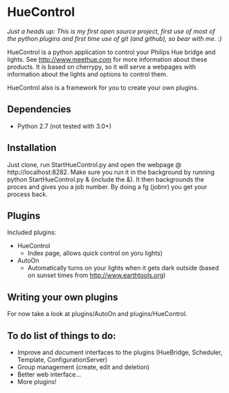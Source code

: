 HueControl
==========

*Just a heads up: This is my first open source project, first use of most of the python plugins 
and first time use of git (and github), so bear with me. :)*

HueControl is a python application to control your Philips Hue bridge and lights. 
See http://www.meethue.com for more information about these products. It is based on cherrypy, so it will
serve a webpages with information about the lights and options to control them.

HueControl also is a framework for you to create your own plugins.

Dependencies
------------

* Python 2.7 (not tested with 3.0+)


Installation
------------

Just clone, run StartHueControl.py and open the webpage @ http://localhost:8282.
Make sure you run it in the background by running python StartHueControl.py & (include the &).
It then backgrounds the proces and gives you a job number. By doing a fg (jobnr) you get your process back.

Plugins
-------

Included plugins:
* HueControl
    * Index page, allows quick control on yoru lights)
* AutoOn 
    * Automatically turns on your lights when it gets dark outside (based on sunset times from http://www.earthtools.org)



Writing your own plugins
------------------------

<Placeholder for documentation links and stuff>
For now take a look at plugins/AutoOn and plugins/HueControl.

To do list of things to do:
---------------------------
* Improve and document interfaces to the plugins (HueBridge, Scheduler, Template, ConfigurationServer)
* Group management (create, edit and deletion)
* Better web interface...
* More plugins!
